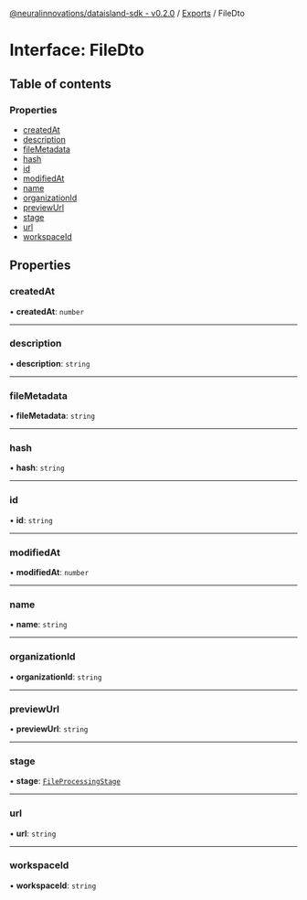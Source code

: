 [@neuralinnovations/dataisland-sdk - v0.2.0](../../README.md) / [Exports](../modules.md) / FileDto

# Interface: FileDto

## Table of contents

### Properties

- [createdAt](FileDto.md#createdat)
- [description](FileDto.md#description)
- [fileMetadata](FileDto.md#filemetadata)
- [hash](FileDto.md#hash)
- [id](FileDto.md#id)
- [modifiedAt](FileDto.md#modifiedat)
- [name](FileDto.md#name)
- [organizationId](FileDto.md#organizationid)
- [previewUrl](FileDto.md#previewurl)
- [stage](FileDto.md#stage)
- [url](FileDto.md#url)
- [workspaceId](FileDto.md#workspaceid)

## Properties

### createdAt

• **createdAt**: `number`

___

### description

• **description**: `string`

___

### fileMetadata

• **fileMetadata**: `string`

___

### hash

• **hash**: `string`

___

### id

• **id**: `string`

___

### modifiedAt

• **modifiedAt**: `number`

___

### name

• **name**: `string`

___

### organizationId

• **organizationId**: `string`

___

### previewUrl

• **previewUrl**: `string`

___

### stage

• **stage**: [`FileProcessingStage`](../enums/FileProcessingStage.md)

___

### url

• **url**: `string`

___

### workspaceId

• **workspaceId**: `string`
